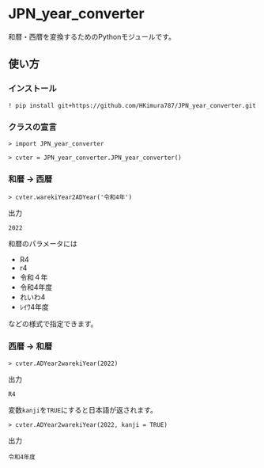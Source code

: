 # JPN_year_converter

和暦・西暦を変換するためのPythonモジュールです。

## 使い方

### インストール

```
! pip install git+https://github.com/HKimura787/JPN_year_converter.git
```

### クラスの宣言 
```
> import JPN_year_converter

> cvter = JPN_year_converter.JPN_year_converter()
```

### 和暦 -> 西暦
```
> cvter.warekiYear2ADYear('令和4年')
```

出力
```
2022
```

和暦のパラメータには

- R4
- r4
- 令和４年
- 令和4年度
- れいわ4
- ﾚｲﾜ4年度

などの様式で指定できます。

### 西暦 -> 和暦
```
> cvter.ADYear2warekiYear(2022)
```

出力
```
R4
```

変数`kanji`を`TRUE`にすると日本語が返されます。
```
> cvter.ADYear2warekiYear(2022, kanji = TRUE)
```

出力
```
令和4年度
```
